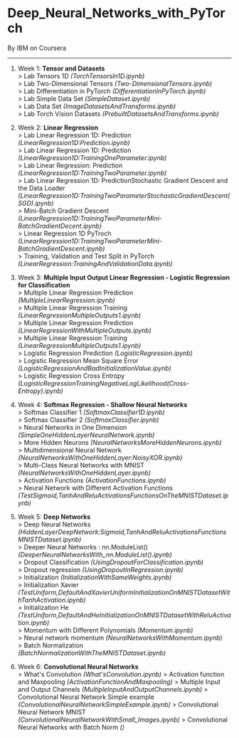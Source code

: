 # Deep_Neural_Networks_with_PyTorch

By IBM on Coursera

--------------------------------------------------------------------------------------------------------------------------------------------------------

1. Week 1: **Tensor and Datasets** </br>
                > Lab Tensors 1D _(TorchTensorsIn1D.ipynb)_ </br>
                > Lab Two-Dimensional Tensors _(Two-DimensionalTensors.ipynb)_ </br>
                > Lab Differentiation in PyTorch _(DifferentiationInPyTorch.ipynb)_ </br>
                > Lab Simple Data Set _(SimpleDataset.ipynb)_ </br>
                > Lab Data Set _(ImageDatasetsAndTransforms.ipynb)_ </br>
                > Lab Torch Vision Datasets _(PrebuiltDatasetsAndTransforms.ipynb)_ </br>

2. Week 2: **Linear Regression** </br>
                > Lab Linear Regression 1D: Prediction _(LinearRegression1D:Prediction.ipynb)_ </br>
                > Lab Linear Regression 1D: Prediction _(LinearRegression1D:TrainingOneParameter.ipynb)_ </br>
                > Lab Linear Regression: Prediction _(LinearRegression1D:TrainingTwoParameter.ipynb)_ </br>
                > Lab Linear Regression 1D: PredictionStochastic Gradient Descent and the Data Loader _(LinearRegression1D:TrainingTwoParameterStochasticGradientDescent(SGD).ipynb)_ </br>
                > Mini-Batch Gradient Descent _(LinearRegression1D:TrainingTwoParameterMini-BatchGradientDecent.ipynb)_ </br>
                > Linear Regression 1D PyTroch _(LinearRegression1D:TrainingTwoParameterMini-BatchGradientDescent.ipynb)_ </br>
                > Training, Validation and Test Split in PyTorch _(LinearRegression:TrainingAndValidationData.ipynb)_ </br>

3. Week 3: **Multiple Input Output Linear Regression - Logistic Regression for Classification** </br>
                > Multiple Linear Regression Prediction _(MultipleLinearRegression.ipynb)_ </br>
                > Multiple Linear Regression Training _(LinearRegressionMultipleOutputs1.ipynb)_ </br>
                > Multiple Linear Regression Prediction _(LinearRegressionWithMultipleOutputs.ipynb)_ </br>
                > Multiple Linear Regression Training _(LinearRegressionMultipleOutputs1.ipynb)_ </br>
                > Logistic Regression Prediction _(LogisticRegression.ipynb)_ </br>
                > Logistic Regression Mean Square Error _(LogisticRegressionAndBadInitializationValue.ipynb)_ </br>
                > Logistic Regression Cross Entropy _(LogisticRegressionTrainingNegativeLogLikelihood(Cross-Entropy).ipynb)_ </br>

4. Week 4: **Softmax Regression - Shallow Neural Networks** </br>
                > Softmax Classifier 1 _(SoftmaxClassifier1D.ipynb)_ </br>
                > Softmax Classifier 2 _(SoftmaxClassifier.ipynb)_ </br>
                > Neural Networks in One Dimension _(SimpleOneHiddenLayerNeuralNetwork.ipynb)_ </br>
                > More Hidden Neurons _(NeuralNetworksMoreHiddenNeurons.ipynb)_ </br>
                > Multidimensional Neural Network _(NeuralNetworksWithOneHiddenLayer:NoisyXOR.ipynb)_ </br>
                > Multi-Class Neural Networks with MNIST _(NeuralNetworksWithOneHiddenLayer.ipynb)_ </br>
                > Activation Functions _(ActivationFunctions.ipynb)_ </br>
                > Neural Network with Different Activation Functions _(TestSigmoid,TanhAndReluActivationsFunctionsOnTheMNISTDataset.ipynb)_ </br>

5. Week 5: **Deep Networks** </br>
                > Deep Neural Networks _(HiddenLayerDeepNetwork:Sigmoid,TanhAndReluActivationsFunctionsMNISTDataset.ipynb)_ </br>
                > Deeper Neural Networks : nn.ModuleList() _(DeeperNeuralNetworksWith_nn.ModuleList().ipynb)_ </br>
                > Dropout Classification _(UsingDropoutForClassification.ipynb)_ </br>
                > Dropout regression _(UsingDropoutInRegression.ipynb)_ </br>
                > Initialization _(InitializationWithSameWeights.ipynb)_ </br>
                > Initialization Xavier _(TestUniform,DefaultAndXavierUniformInitializationOnMNISTDatasetWithTanhActivation.ipynb)_ </br>
                > Initialization He _(TestUniform,DefaultAndHeInitializationOnMNISTDatasetWithReluActivation.ipynb)_ </br>
                > Momentum with Different Polynomials _(Momentum.ipynb)_ </br>
                > Neural network momentum _(NeuralNetworksWithMomentum.ipynb)_ </br>
                > Batch Normalization _(BatchNormalizationWithTheMNISTDataset.ipynb)_ </br>

6. Week 6: **Convolutional Neural Networks** </br>
                > What's Convolution _(What'sConvolution.ipynb)_
                > Activation function and Maxpooling _(ActivationFunctionAndMaxpooling)_
                > Multiple Input and Output Channels _(MultipleInputAndOutputChannels.ipynb)_
                > Convolutional Neural Network Simple example _(ConvolutionalNeuralNetworkSimpleExample.ipynb)_
                > Convolutional Neural Network MNIST _(ConvolutionalNeuralNetworkWithSmall_Images.ipynb)_
                > Convolutional Neural Networks with Batch Norm _()_
